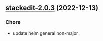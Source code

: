 

## [stackedit-2.0.3](https://github.com/truecharts/charts/compare/stackedit-2.0.2...stackedit-2.0.3) (2022-12-13)

### Chore

- update helm general non-major
  
  